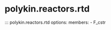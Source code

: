 # polykin.reactors.rtd

::: polykin.reactors.rtd
    options:
        members:
            - F_cstr
